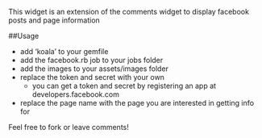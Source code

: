 This widget is an extension of the comments widget to display facebook posts and page information

##Usage

- add ‘koala’ to your gemfile
- add the facebook.rb job to your jobs folder
- add the images to your assets/images folder
- replace the token and secret with your own
  - you can get a token and secret by registering an app at developers.facebook.com
- replace the page name with the page you are interested in getting info for

Feel free to fork or leave comments!
